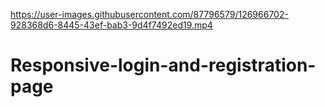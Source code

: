 

https://user-images.githubusercontent.com/87796579/126966702-928368d6-8445-43ef-bab3-9d4f7492ed19.mp4

# Responsive-login-and-registration-page
